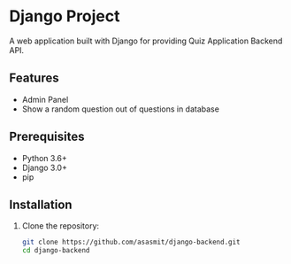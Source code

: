 # Django Project

A web application built with Django for providing Quiz Application Backend API. 

## Features

- Admin Panel
- Show a random question out of questions in database

## Prerequisites

- Python 3.6+
- Django 3.0+
- pip

## Installation

1. Clone the repository:

   ```bash
   git clone https://github.com/asasmit/django-backend.git
   cd django-backend
